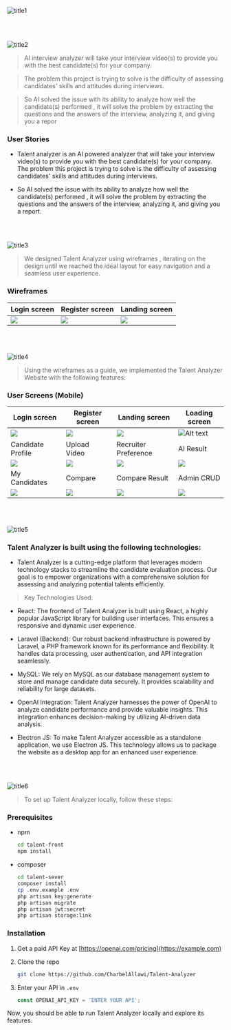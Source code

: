 





![title1](https://github.com/CharbelAllawi/Talent-Analyzer/assets/108435865/cc25e0db-4175-4655-b3ff-1e4d4f50e32e)

<br><br>

<!-- project philosophy -->
![title2](https://github.com/CharbelAllawi/Talent-Analyzer/assets/108435865/59a0d8b4-eef1-4ef5-a55e-b20641a40177)

> AI interview analyzer will take your interview video(s) to provide you with the best candidate(s) for your company. 

>The problem this project is trying to solve is the difficulty of assessing candidates' skills and attitudes during interviews.

>So AI solved the issue with its ability to analyze how well the candidate(s) performed , it will solve the problem by extracting the questions and the answers of the interview, analyzing it, and giving you a repor

### User Stories
- Talent analyzer is an AI powered analyzer that will take your interview video(s) to provide you with the best candidate(s) for your company. The problem this project is trying to solve is the difficulty of assessing candidates' skills and attitudes during interviews.

- So AI solved the issue with its ability to analyze how well the candidate(s) performed , it will solve the problem by extracting the questions and the answers of the interview, analyzing it, and giving you a report.


<br><br>

<!-- Prototyping -->
![title3](https://github.com/CharbelAllawi/Talent-Analyzer/assets/108435865/df41e4b4-083f-47ea-ac16-804bfae13d09)

> We designed Talent Analyzer using wireframes , iterating on the design until we reached the ideal layout for easy navigation and a seamless user experience.

### Wireframes
| Login screen  | Register screen |  Landing screen |
| ---| ---| ---|
| ![](<Sign in Page (1).jpg>) | ![](<Sign out Page.png>) | ![](<Group 21 (1).png>) |


<br><br>

<!-- Implementation -->
![title4](https://github.com/CharbelAllawi/Talent-Analyzer/assets/108435865/9378b8ed-1fe3-450d-b028-8d650923fb00)

> Using the wireframes as a guide, we implemented the Talent Analyzer Website with the following features:

### User Screens (Mobile)
| Login screen  | Register screen | Landing screen | Loading screen |
| ---| ---| ---| ---|
| ![](<2023-09-25 - 01-10-44 - React App.png>) | ![](<2023-09-25 - 01-13-26 - React App.png>)   | ![](<2023-09-25 - 01-18-07 - React App.png>) |![Alt text](<2023-09-25 - 01-50-33 - React App.png>)  |
| Candidate Profile | Upload Video | Recruiter Preference | AI Result |
|![](<2023-09-25 - 02-22-48 - React App.png>) | ![](<2023-09-25 - 02-24-19 - React App.png>) |![](<2023-09-25 - 02-25-12 - React App.png>) | ![](<2023-09-25 - 02-26-31 - React App.png>)
| My Candidates| Compare | Compare Result | Admin CRUD |
|![](<2023-09-25 - 02-29-07 - React App.png>) | ![](<2023-09-25 - 02-30-47 - React App.png>)|![](<2023-09-25 - 02-34-31 - React App.png>)|![](<2023-09-25 - 02-36-22 - React App.png>)



<br><br>

<!-- Tech stack -->
![title5](https://github.com/CharbelAllawi/Talent-Analyzer/assets/108435865/3e53eac4-8846-41f2-902b-c7f5c57b7844)
###  Talent Analyzer is built using the following technologies:

- Talent Analyzer is a cutting-edge platform that leverages modern technology stacks to streamline the candidate evaluation process. Our goal is to empower organizations with a comprehensive solution for assessing and analyzing potential talents efficiently.


> Key Technologies Used:
- React: The frontend of Talent Analyzer is built using React, a highly popular JavaScript library for building user interfaces. This ensures a responsive and dynamic user experience.

- Laravel (Backend): Our robust backend infrastructure is powered by Laravel, a PHP framework known for its performance and flexibility. It handles data processing, user authentication, and API integration seamlessly.

- MySQL: We rely on MySQL as our database management system to store and manage candidate data securely. It provides scalability and reliability for large datasets.

- OpenAI Integration: Talent Analyzer harnesses the power of OpenAI to analyze candidate performance and provide valuable insights. This integration enhances decision-making by utilizing AI-driven data analysis.

- Electron JS: To make Talent Analyzer accessible as a standalone application, we use Electron JS. This technology allows us to package the website as a desktop app for an enhanced user experience.

<br><br>

<!-- How to run -->
![title6](https://github.com/CharbelAllawi/Talent-Analyzer/assets/108435865/d1ab7f4f-12eb-4010-bda3-34a1b5ebecca)

> To set up Talent Analyzer locally, follow these steps:

### Prerequisites


* npm
  ```sh
  cd talent-front
  npm install
  ```
* composer
  ```sh
  cd talent-sever    
  composer install
  cp .env.example .env
  php artisan key:generate
  php artisan migrate
  php artisan jwt:secret
  php artisan storage:link

  ```
### Installation



1. Get a paid API Key at [https://openai.com/pricing](https://example.com)
2. Clone the repo
   ```sh
   git clone https://github.com/CharbelAllawi/Talent-Analyzer
   ```

4. Enter your API in `.env`
   ```js
   const OPENAI_API_KEY = 'ENTER YOUR API';
   ```

Now, you should be able to run Talent Analyzer locally and explore its features.